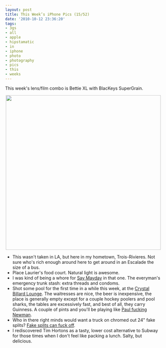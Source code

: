 ```yaml
---
layout: post
title: This Week’s iPhone Pics (15/52)
date: '2010-10-12 23:36:20'
tags:
- 3gs
- all
- apple
- hipstamatic
- in
- iphone
- photo
- photography
- pics
- this
- weeks
---
```


This week's lens/film combo is Bettie XL with BlacKeys SuperGrain. 
<p align="center"><img src="http://farm5.static.flickr.com/4060/5076234911_9bb46fec25_b.jpg" width="500px" alt="" /></p>
<ul>
	<li>This wasn't taken in LA, but here in my hometown, Trois-Rivieres. Not sure who's rich enough around here to get around in an Escalade the size of a bus.</li>
	<li>Place Laurier's food court. Natural light is awesome.</li>
	<li> I was kind of being a whore for <a href="http://saymayday.com/">Say Mayday</a> in that one. The everyman's emergency trunk stash: extra threads and condoms. </li>
	<li> Shot some pool for the first time in a while this week, at the <a href="http://foursquare.com/venue/6801449">Crystal Billard Lounge</a>. The waitresses are nice, the beer is inexpensive, the place is generally empty except for a couple hockey poolers and pool sharks, the tables are excessively fast, and best of all, they carry Guinness. A couple of pints and you'll be playing like <a href="http://www.dailymotion.com/video/xa3g5l_begbie-01_shortfilms">Paul fucking Newman</a>.</li>
	<li> Who in there right minds would want a truck on chromed out 24" fake splits? <a href="http://media.photobucket.com/image/fake%20splits%20can%20fuck%20off/are_ess/fuoff.jpg">Fake splits can fuck off</a>. </li>	<li>I rediscovered Tim Hortons as a tasty, lower cost alternative to Subway for those times when I don't feel like packing a lunch. Salty, but delicious.</li>
	</ul>
